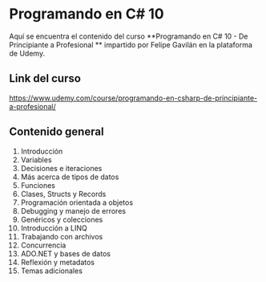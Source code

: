 # Programando en C# 10

Aquí se encuentra el contenido del curso **Programando en C# 10 - De Principiante a Profesional
** impartido por Felipe Gavilán en la plataforma de Udemy.

## Link del curso

https://www.udemy.com/course/programando-en-csharp-de-principiante-a-profesional/

## Contenido general

1. Introducción
2. Variables
3. Decisiones e iteraciones
4. Más acerca de tipos de datos
5. Funciones
6. Clases, Structs y Records
7. Programación orientada a objetos
8. Debugging y manejo de errores
9. Genéricos y colecciones
10. Introducción a LINQ
11. Trabajando con archivos
12. Concurrencia
13. ADO.NET y bases de datos
14. Reflexión y metadatos
15. Temas adicionales
